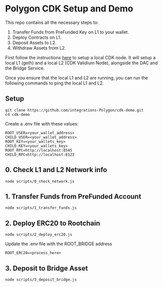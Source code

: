 # Polygon CDK Setup and Demo

This repo contains all the necessary steps to:
1. Transfer Funds from PreFunded Key on L1 to your wallet.
2. Deploy Contracts on L1.
3. Deposit Assets to L2.
4. Withdraw Assets from L2.

First follow the instructions [here](https://wiki.polygon.technology/docs/cdk/validium/quickstart/) to setup a local CDK node. It will setup a local L1 (geth) and a local L2 (CDK Validium Node), alongside the DAC and the Bridge Service.

Once you ensure that the local L1 and L2 are running, you can run the following commands to ping the local L1 and L2.

## Setup
```
git clone https://github.com/integrations-Polygon/cdk-demo.git
cd cdk-demo
```

Create a .env file with these values:
```
ROOT_USER=<your_wallet_address>
CHILD_USER=<your_wallet_address>
ROOT_KEY=<your_wallets_key>
CHILD_KEY=<your_wallets_key>
ROOT_RPC=http://localhost:8545
CHILD_RPC=http://localhost:8123
```

## 0. Check L1 and L2 Network info
```
node scripts/0_check_network.js
```
## 1. Transfer Funds from PreFunded Account
```
node scripts/1_transfer_funds.js
```

## 2. Deploy ERC20 to Rootchain
```
node scripts/2_deploy_erc20.js 
```

Update the .env file with the ROOT_BRIDGE address
```
ROOT_ERC20=<process_here>
```

## 3. Deposit to Bridge Asset
```
node scripts/3_deposit_bridge.js
```